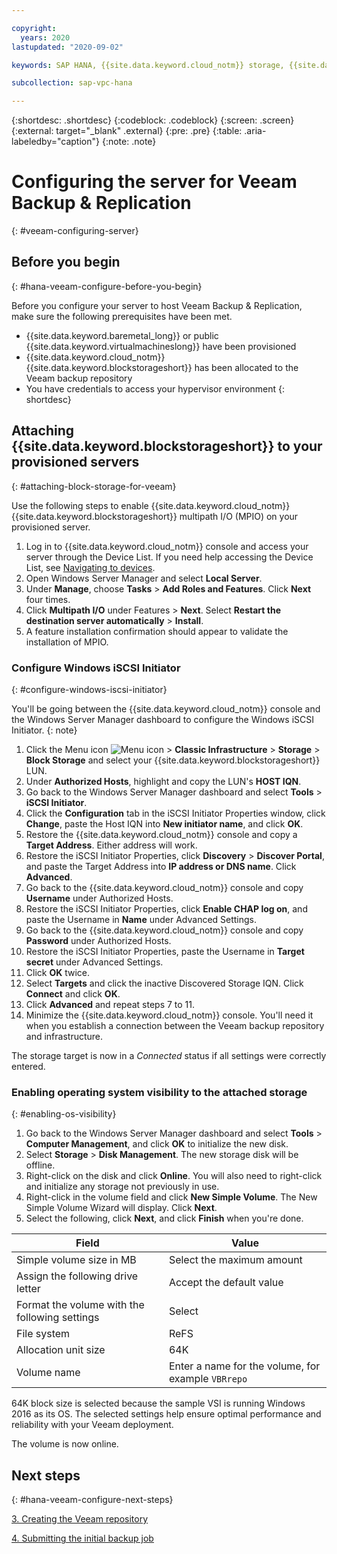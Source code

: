 ```yaml
---

copyright:
  years: 2020
lastupdated: "2020-09-02"

keywords: SAP HANA, {{site.data.keyword.cloud_notm}} storage, {{site.data.keyword.blockstorageshort}}, Veeam Backup & Replication, SAP Backint, Veeam Plug-in

subcollection: sap-vpc-hana

---
```


{:shortdesc: .shortdesc}
{:codeblock: .codeblock}
{:screen: .screen}
{:external: target="_blank" .external}
{:pre: .pre}
{:table: .aria-labeledby="caption"}
{:note: .note}

# Configuring the server for Veeam Backup & Replication
{: #veeam-configuring-server}

## Before you begin
{: #hana-veeam-configure-before-you-begin}

Before you configure your server to host Veeam Backup & Replication, make sure the following prerequisites have been met.

* {{site.data.keyword.baremetal_long}} or public {{site.data.keyword.virtualmachineslong}} have been provisioned
* {{site.data.keyword.cloud_notm}} {{site.data.keyword.blockstorageshort}} has been allocated to the Veeam backup repository
* You have credentials to access your hypervisor environment
{: shortdesc}

## Attaching {{site.data.keyword.blockstorageshort}} to your provisioned servers
{: #attaching-block-storage-for-veeam}

Use the following steps to enable {{site.data.keyword.cloud_notm}} {{site.data.keyword.blockstorageshort}} multipath I/O (MPIO) on your provisioned server.

1. Log in to {{site.data.keyword.cloud_notm}} console and access your server through the Device List. If you need help accessing the Device List, see [Navigating to devices](docs/virtual-servers?topic=virtual-servers-navigating-devices).
2. Open Windows Server Manager and select **Local Server**.
3. Under **Manage**, choose **Tasks** > **Add Roles and Features**. Click **Next** four times.
4. Click **Multipath I/O** under Features > **Next**. Select **Restart the destination server automatically** > **Install**.
5. A feature installation confirmation should appear to validate the installation of MPIO.

### Configure Windows iSCSI Initiator
{: #configure-windows-iscsi-initiator}

You'll be going between the {{site.data.keyword.cloud_notm}} console and the Windows Server Manager dashboard to configure the Windows iSCSI Initiator.
{: note}

1. Click the Menu icon ![Menu icon](../../icons/icon_hamburger.svg) > **Classic Infrastructure** > **Storage** > **Block Storage** and select your {{site.data.keyword.blockstorageshort}} LUN.
2. Under **Authorized Hosts**, highlight and copy the LUN's **HOST IQN**.
3. Go back to the Windows Server Manager dashboard and select **Tools** > **iSCSI Initiator**.
4. Click the **Configuration** tab in the iSCSI Initiator Properties window, click **Change**, paste the Host IQN into **New initiator name**, and click **OK**.
5. Restore the {{site.data.keyword.cloud_notm}} console and copy a **Target Address**. Either address will work.
6. Restore the iSCSI Initiator Properties, click **Discovery** > **Discover Portal**, and paste the Target Address into **IP address or DNS name**. Click **Advanced**.
7. Go back to the {{site.data.keyword.cloud_notm}} console and copy **Username** under Authorized Hosts.
8. Restore the iSCSI Initiator Properties, click **Enable CHAP log on**, and paste the Username in **Name** under Advanced Settings.
9. Go back to the {{site.data.keyword.cloud_notm}} console and copy **Password** under Authorized Hosts.
10. Restore the iSCSI Initiator Properties, paste the Username in **Target secret** under Advanced Settings.
11. Click **OK** twice.
12. Select **Targets** and click the inactive Discovered Storage IQN. Click **Connect** and click **OK**.
13. Click **Advanced** and repeat steps 7 to 11.
14. Minimize the {{site.data.keyword.cloud_notm}} console. You'll need it when you establish a connection between the Veeam backup repository and infrastructure.

  The storage target is now in a _Connected_ status if all settings were correctly entered.

### Enabling operating system visibility to the attached storage
{: #enabling-os-visibility}

1. Go back to the Windows Server Manager dashboard and select **Tools** > **Computer Management**, and click **OK** to initialize the new disk.
2. Select **Storage** > **Disk Management**. The new storage disk will be offline.
3. Right-click on the disk and click **Online**. You will also need to right-click and initialize any storage not previously in use.
4. Right-click in the volume field and click **New Simple Volume**. The New Simple Volume Wizard will display. Click **Next**.
5. Select the following, click **Next**, and click **Finish** when you're done.

| Field | Value |
| --- | --- |
| Simple volume size in MB                      | Select the maximum amount                          |
| Assign the following drive letter             | Accept the default value                           |
| Format the volume with the following settings | Select                                             |
| File system                                   | ReFS                                               |
| Allocation unit size                          | 64K                                                |
| Volume name                                   | Enter a name for the volume, for example `VBRrepo` |

  64K block size is selected because the sample VSI is running Windows 2016 as its OS. The selected settings help ensure optimal performance and reliability with your Veeam deployment.

  The volume is now online.

## Next steps
{: #hana-veeam-configure-next-steps}

  [3. Creating the Veeam repository](/docs/sap-vpc-hana?topic=sap-vpc-hana-veeam-creating-repository)

  [4. Submitting the initial backup job](/docs/sap-vpc-hana?topic=sap-vpc-hana-veeam-submitting-backup-job)

